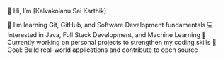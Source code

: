 👋 Hi, I’m [Kalvakolanu Sai Karthik]

🌱 I’m learning Git, GitHub, and Software Development fundamentals
💻 Interested in Java, Full Stack Development, and Machine Learning
📂 Currently working on personal projects to strengthen my coding skills
🚀 Goal: Build real-world applications and contribute to open source
